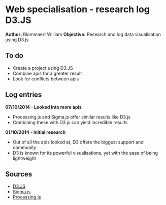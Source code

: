 # Web specialisation - research log D3.JS

**Author:** Blommaert William
**Objective:** Research and log data visualisation using D3.js

## To do

- Create a project using D3.JS
- Combine apis for a greater result
- Look for conflicts between apis

## Log entries

**07/10/2014 - Looked into more apis**

- Processing.js and Sigma.js offer similar results like D3.js
- Combining these with D3.js can yield incredible results

**01/10/2014 - Initial research**

- Out of all the apis looked at, D3 offers the biggest support and community
- D3 is known for its powerful visualisations, yet with the ease of being lightweight
 
## Sources

- [D3.JS](http://d3js.org)
- [Sigma.js](http://sigmajs.org)
- [Processing.js](http://processingjs.org)
